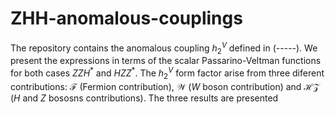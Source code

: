 # ZHH-anomalous-couplings
The repository contains the anomalous coupling $h_2^V$ defined in (-----). We present the expressions in terms of the scalar Passarino-Veltman functions for both cases $ZZH^\ast$ and $HZZ^\ast$.
The $h_2^V$ form factor arise from three diferent contributions: $\mathcal{F}$ (Fermion contribution), $\mathcal{W}$ ($W$ boson contribution) and $\mathcal{HZ}$ ($H$ and $Z$ bososns contributions). The three results are presented
